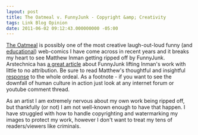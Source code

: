 ```yaml
---
layout: post
title: The Oatmeal v. FunnyJunk - Copyright &amp; Creativity
tags: Link Blog Opinion
date: 2011-06-02 09:12:43.000000000 -05:00
---
```

<p><a href="http://www.theoatmeal.com">The Oatmeal</a> is possibly one of the most creative laugh-out-loud funny (and <a href="http://theoatmeal.com/comics/semicolon">educational</a>) web-comics I have come across in recent years and it breaks my heart to see Matthew Inman getting ripped off by FunnyJunk.  Arstechnica has <a href="http://arstechnica.com/tech-policy/news/2011/06/funnyjunk-vs-the-oatmeal.ars">a great article</a> about FunnyJunk lifting Inman's work with little to no attribution.  Be sure to read Matthew's thoughtful and insightful <a href="http://theoatmeal.com/blog/funnyjunk2">response</a> to the whole ordeal.  As a footnote - if you want to see the downfall of human culture in action just look at any internet forum or youtube comment thread.</p>

<p>As an artist I am extremely nervous about my own work being ripped off, but thankfully (or not) I am not well-known enough to have that happen.  I have struggled with how to handle copyrighting and watermarking my images to protect my work, however I don't want to treat my tens of readers/viewers like criminals.</p>

